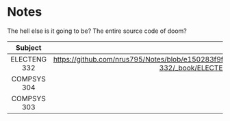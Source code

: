 # Notes

The hell else is it going to be? The entire source code of doom?

| Subject | PDF Link |
|:-------:|:--------:|
| ELECTENG 332 | https://github.com/nrus795/Notes/blob/e150283f9f536dab3ab2fa6613e6f75f55fcebb8/Quarto_Notes/ELECTENG-332/_book/ELECTENG-332--Control-Systems.pdf |
| COMPSYS 304  | TBA |
| COMPSYS 303  | TBA |
